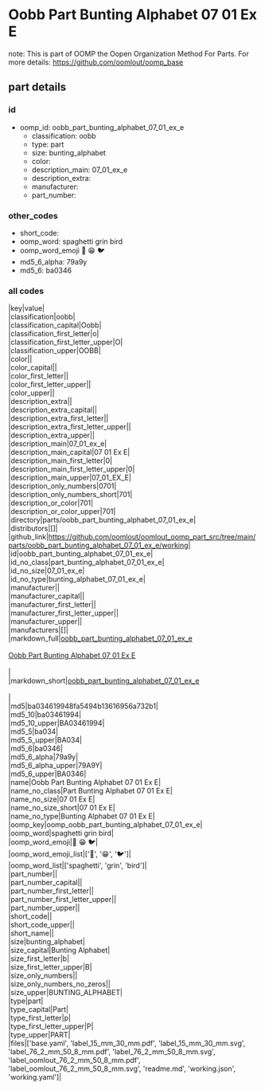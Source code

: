 # Oobb Part Bunting Alphabet 07 01 Ex E  

note: This is part of OOMP the Oopen Organization Method For Parts. For more details: https://github.com/oomlout/oomp_base

##  part details





### id
* oomp_id: oobb_part_bunting_alphabet_07_01_ex_e
  * classification: oobb
  * type: part
  * size: bunting_alphabet
  * color: 
  * description_main: 07_01_ex_e
  * description_extra: 
  * manufacturer: 
  * part_number: 

### other_codes
* short_code: 
* oomp_word: spaghetti grin bird
* oomp_word_emoji :spaghetti: :grin: :bird:
* md5_6_alpha: 79a9y
* md5_6: ba0346

### all codes 
|key|value|  
|classification|oobb|  
|classification_capital|Oobb|  
|classification_first_letter|o|  
|classification_first_letter_upper|O|  
|classification_upper|OOBB|  
|color||  
|color_capital||  
|color_first_letter||  
|color_first_letter_upper||  
|color_upper||  
|description_extra||  
|description_extra_capital||  
|description_extra_first_letter||  
|description_extra_first_letter_upper||  
|description_extra_upper||  
|description_main|07_01_ex_e|  
|description_main_capital|07 01 Ex E|  
|description_main_first_letter|0|  
|description_main_first_letter_upper|0|  
|description_main_upper|07_01_EX_E|  
|description_only_numbers|0701|  
|description_only_numbers_short|701|  
|description_or_color|701|  
|description_or_color_upper|701|  
|directory|parts/oobb_part_bunting_alphabet_07_01_ex_e|  
|distributors|[]|  
|github_link|https://github.com/oomlout/oomlout_oomp_part_src/tree/main/parts/oobb_part_bunting_alphabet_07_01_ex_e/working|  
|id|oobb_part_bunting_alphabet_07_01_ex_e|  
|id_no_class|part_bunting_alphabet_07_01_ex_e|  
|id_no_size|07_01_ex_e|  
|id_no_type|bunting_alphabet_07_01_ex_e|  
|manufacturer||  
|manufacturer_capital||  
|manufacturer_first_letter||  
|manufacturer_first_letter_upper||  
|manufacturer_upper||  
|manufacturers|[]|  
|markdown_full|[oobb_part_bunting_alphabet_07_01_ex_e](https://github.com/oomlout/oomlout_oomp_part_src/tree/main/parts/oobb_part_bunting_alphabet_07_01_ex_e/working)<br>[](https://github.com/oomlout/oomlout_oomp_part_src/tree/main/parts/oobb_part_bunting_alphabet_07_01_ex_e/working)<br>[Oobb Part Bunting Alphabet 07 01 Ex E](https://github.com/oomlout/oomlout_oomp_part_src/tree/main/parts/oobb_part_bunting_alphabet_07_01_ex_e/working)<br><br>|  
|markdown_short|[oobb_part_bunting_alphabet_07_01_ex_e](https://github.com/oomlout/oomlout_oomp_part_src/tree/main/parts/oobb_part_bunting_alphabet_07_01_ex_e/working)<br><br>|  
|md5|ba034619948fa5494b13616956a732b1|  
|md5_10|ba03461994|  
|md5_10_upper|BA03461994|  
|md5_5|ba034|  
|md5_5_upper|BA034|  
|md5_6|ba0346|  
|md5_6_alpha|79a9y|  
|md5_6_alpha_upper|79A9Y|  
|md5_6_upper|BA0346|  
|name|Oobb Part Bunting Alphabet 07 01 Ex E|  
|name_no_class|Part Bunting Alphabet 07 01 Ex E|  
|name_no_size|07 01 Ex E|  
|name_no_size_short|07 01 Ex E|  
|name_no_type|Bunting Alphabet 07 01 Ex E|  
|oomp_key|oomp_oobb_part_bunting_alphabet_07_01_ex_e|  
|oomp_word|spaghetti grin bird|  
|oomp_word_emoji|:spaghetti: :grin: :bird:|  
|oomp_word_emoji_list|[':spaghetti:', ':grin:', ':bird:']|  
|oomp_word_list|['spaghetti', 'grin', 'bird']|  
|part_number||  
|part_number_capital||  
|part_number_first_letter||  
|part_number_first_letter_upper||  
|part_number_upper||  
|short_code||  
|short_code_upper||  
|short_name||  
|size|bunting_alphabet|  
|size_capital|Bunting Alphabet|  
|size_first_letter|b|  
|size_first_letter_upper|B|  
|size_only_numbers||  
|size_only_numbers_no_zeros||  
|size_upper|BUNTING_ALPHABET|  
|type|part|  
|type_capital|Part|  
|type_first_letter|p|  
|type_first_letter_upper|P|  
|type_upper|PART|  
|files|['base.yaml', 'label_15_mm_30_mm.pdf', 'label_15_mm_30_mm.svg', 'label_76_2_mm_50_8_mm.pdf', 'label_76_2_mm_50_8_mm.svg', 'label_oomlout_76_2_mm_50_8_mm.pdf', 'label_oomlout_76_2_mm_50_8_mm.svg', 'readme.md', 'working.json', 'working.yaml']|  
